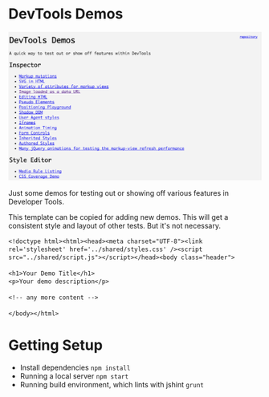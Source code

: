 
# DevTools Demos

![](screenshots/devtools-demos.png)

Just some demos for testing out or showing off various features in Developer Tools.

This template can be copied for adding new demos.  This will get a consistent style and layout of other tests.  But it's not necessary.

    <!doctype html><html><head><meta charset="UTF-8"><link rel='stylesheet' href='../shared/styles.css' /><script src="../shared/script.js"></script></head><body class="header">

    <h1>Your Demo Title</h1>
    <p>Your demo description</p>

    <!-- any more content -->

    </body></html>


# Getting Setup

+ Install dependencies `npm install`
+ Running a local server `npm start`
+ Running build environment, which lints with jshint `grunt`
